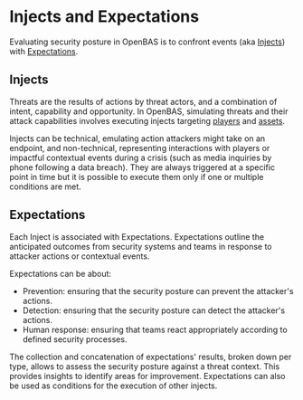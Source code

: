 # Injects and Expectations

Evaluating security posture in OpenBAS is to confront events (aka [Injects](injects.md)) with [Expectations](expectations.md).

## Injects

Threats are the results of actions by threat actors, and a combination of intent, capability and opportunity. In OpenBAS, simulating threats and their attack capabilities involves executing injects targeting [players](people.md) and [assets](assets.md).

Injects can be technical, emulating action attackers might take on an endpoint, and non-technical, representing interactions with players or impactful contextual events during a crisis (such as media inquiries by phone following a data breach). They are always triggered at a specific point in time but it is possible to execute them only if one or multiple conditions are met.

## Expectations

Each Inject is associated with Expectations. Expectations outline the anticipated outcomes from security systems and teams in response to attacker actions or contextual events.

Expectations can be about:

- Prevention: ensuring that the security posture can prevent the attacker's actions.
- Detection: ensuring that the security posture can detect the attacker's actions.
- Human response: ensuring that teams react appropriately according to defined security processes.

The collection and concatenation of expectations' results, broken down per type, allows to assess the security posture against a threat context. This provides insights to identify areas for improvement. Expectations can also be used as conditions for the execution of other injects.

